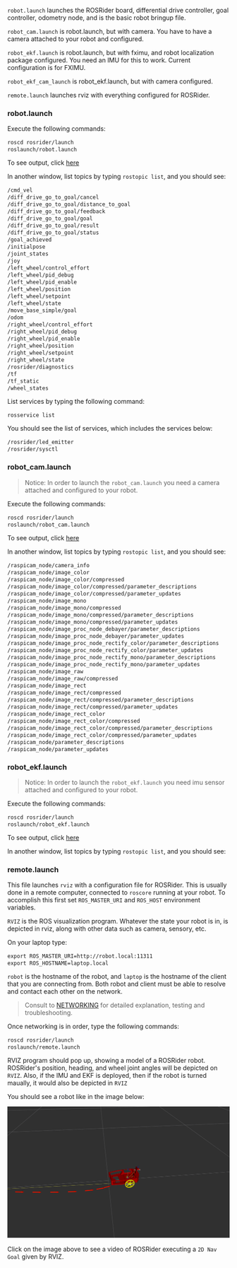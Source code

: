 `robot.launch` launches the ROSRider board, differential drive controller, goal controller, odometry node, and is the basic robot bringup file.

`robot_cam.launch` is robot.launch, but with camera. You have to have a camera attached to your robot and configured.

`robot_ekf.launch` is robot.launch, but with fximu, and robot localization package configured. You need an IMU for this to work. Current configuration is for FXIMU.

`robot_ekf_cam_launch` is robot_ekf.launch, but with camera configured.

`remote.launch` launches rviz with everything configured for ROSRider.

### robot.launch

Execute the following commands:

    roscd rosrider/launch
    roslaunch/robot.launch

To see output, click [here](robot_launch.txt)

In another window, list topics by typing `rostopic list`, and you should see:

```console
/cmd_vel
/diff_drive_go_to_goal/cancel
/diff_drive_go_to_goal/distance_to_goal
/diff_drive_go_to_goal/feedback
/diff_drive_go_to_goal/goal
/diff_drive_go_to_goal/result
/diff_drive_go_to_goal/status
/goal_achieved
/initialpose
/joint_states
/joy
/left_wheel/control_effort
/left_wheel/pid_debug
/left_wheel/pid_enable
/left_wheel/position
/left_wheel/setpoint
/left_wheel/state
/move_base_simple/goal
/odom
/right_wheel/control_effort
/right_wheel/pid_debug
/right_wheel/pid_enable
/right_wheel/position
/right_wheel/setpoint
/right_wheel/state
/rosrider/diagnostics
/tf
/tf_static
/wheel_states
```

List services by typing the following command:

    rosservice list

You should see the list of services, which includes the services below:

```console
/rosrider/led_emitter
/rosrider/sysctl
```

### robot_cam.launch

>Notice: In order to launch the `robot_cam.launch` you need a camera attached and configured to your robot.

Execute the following commands:

    roscd rosrider/launch
    roslaunch/robot_cam.launch

To see output, click [here](robot_cam_launch.txt)

In another window, list topics by typing `rostopic list`, and you should see:

```console
/raspicam_node/camera_info
/raspicam_node/image_color
/raspicam_node/image_color/compressed
/raspicam_node/image_color/compressed/parameter_descriptions
/raspicam_node/image_color/compressed/parameter_updates
/raspicam_node/image_mono
/raspicam_node/image_mono/compressed
/raspicam_node/image_mono/compressed/parameter_descriptions
/raspicam_node/image_mono/compressed/parameter_updates
/raspicam_node/image_proc_node_debayer/parameter_descriptions
/raspicam_node/image_proc_node_debayer/parameter_updates
/raspicam_node/image_proc_node_rectify_color/parameter_descriptions
/raspicam_node/image_proc_node_rectify_color/parameter_updates
/raspicam_node/image_proc_node_rectify_mono/parameter_descriptions
/raspicam_node/image_proc_node_rectify_mono/parameter_updates
/raspicam_node/image_raw
/raspicam_node/image_raw/compressed
/raspicam_node/image_rect
/raspicam_node/image_rect/compressed
/raspicam_node/image_rect/compressed/parameter_descriptions
/raspicam_node/image_rect/compressed/parameter_updates
/raspicam_node/image_rect_color
/raspicam_node/image_rect_color/compressed
/raspicam_node/image_rect_color/compressed/parameter_descriptions
/raspicam_node/image_rect_color/compressed/parameter_updates
/raspicam_node/parameter_descriptions
/raspicam_node/parameter_updates
```

### robot_ekf.launch

>Notice: In order to launch the `robot_ekf.launch` you need imu sensor attached and configured to your robot.

Execute the following commands:

    roscd rosrider/launch
    roslaunch/robot_ekf.launch

To see output, click [here](robot_ekf_launch.txt)

In another window, list topics by typing `rostopic list`, and you should see:



### remote.launch

This file launches `rviz` with a configuration file for ROSRider. This is usually done in a remote computer, connected to `roscore` running at your robot. To accomplish this first set `ROS_MASTER_URI` and `ROS_HOST` environment variables.

`RVIZ` is the ROS visualization program. Whatever the state your robot is in, is depicted in rviz, along with other data such as camera, sensory, etc.

On your laptop type:

```
export ROS_MASTER_URI=http://robot.local:11311
export ROS_HOSTNAME=laptop.local
```

`robot` is the hostname of the robot, and `laptop` is the hostname of the client that you are connecting from. Both robot and client must be able to resolve and contact each other on the network.

>Consult to [NETWORKING](NETWORK.md) for detailed explanation, testing and troubleshooting.

Once networking is in order, type the following commands:

```
roscd rosrider/launch
roslaunch/remote.launch
```

RVIZ program should pop up, showing a model of a ROSRider robot. ROSRider's position, heading, and wheel joint angles will be depicted on `RVIZ`. Also, if the IMU and EKF is deployed, then if the robot is turned maually, it would also be depicted in `RVIZ`

You should see a robot like in the image below:

[![RVIZ](../img/rviz_remote.png)](https://www.youtube.com/watch?v=1SKq0etHaYM "RVIZ Demo")

Click on the image above to see a video of ROSRider executing a `2D Nav Goal` given by RVIZ.

